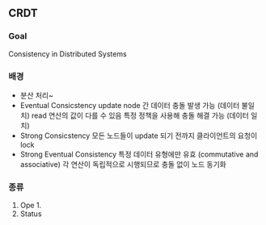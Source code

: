 ## CRDT

### Goal
Consistency in Distributed Systems

### 배경
- 분산 처리~
- Eventual Consicstency
    update
	node 간 데이터 충돌 발생 가능 (데이터 불일치)
	read 연산의 값이 다를 수 있음
	특정 정책을 사용해 충돌 해결 가능 (데이터 일치)
- Strong Consicstency
	모든 노드들이 update 되기 전까지 클라이언트의 요청이 lock
- Strong Eventual Consistency
	특정 데이터 유형에만 유효 (commutative and associative)
	각 연산이 독립적으로 시행되므로 충돌 없이 노드 동기화


### 종류
1. Ope
    1. 
2. Status

###

